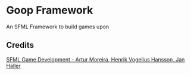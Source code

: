 # Goop Framework
An SFML Framework to build games upon

## Credits
[SFML Game Development - Artur Moreira, Henrik Vogelius Hansson, Jan Haller](https://www.amazon.co.uk/SFML-Game-Development-Artur-Moreira-ebook/dp/B00DL0CFHC)
